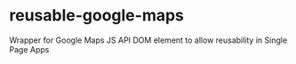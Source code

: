 # reusable-google-maps
Wrapper for Google Maps JS API DOM element to allow reusability in Single Page Apps 
